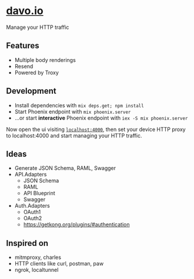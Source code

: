 # [davo.io](https://davo.io)

Manage your HTTP traffic

## Features

  * Multiple body renderings
  * Resend
  * Powered by Troxy

## Development

  * Install dependencies with `mix deps.get; npm install`
  * Start Phoenix endpoint with `mix phoenix.server`
  * ...or start **interactive** Phoenix endpoint with `iex -S mix phoenix.server`

Now open the ui visiting [`localhost:4000`](http://localhost:4000), then set your device HTTP proxy to localhost:4000 and start managing your HTTP traffic.

## Ideas

  - Generate JSON Schema, RAML, Swagger
  - API.Adapters
    + JSON Schema
    + RAML
    + API Blueprint
    + Swagger
  - Auth.Adapters
    + OAuth1
    + OAuth2
    + https://getkong.org/plugins/#authentication

## Inspired on

 - mitmproxy, charles
 - HTTP clients like curl, postman, paw
 - ngrok, localtunnel

